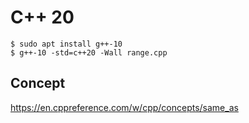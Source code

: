 # C++ 20

```
$ sudo apt install g++-10
$ g++-10 -std=c++20 -Wall range.cpp
```

## Concept

https://en.cppreference.com/w/cpp/concepts/same_as
